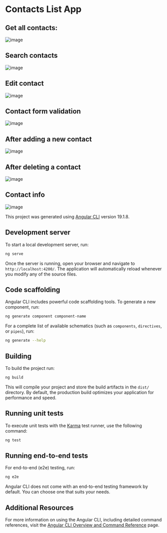 # Contacts List App


## Get all contacts:

![image](https://github.com/user-attachments/assets/bb5bfa87-a8ac-4356-b330-43db99ed7c3d)


## Search contacts

![image](https://github.com/user-attachments/assets/45ddb52f-885d-42a7-ad37-c8f35b1735e6)


## Edit contact

![image](https://github.com/user-attachments/assets/7871b7ca-b3c6-414a-9396-a98ba973e7ce)


## Contact form validation

![image](https://github.com/user-attachments/assets/c8418c8b-f571-480c-8f92-8fe26f24990e)


## After adding a new contact

![image](https://github.com/user-attachments/assets/ad6329df-e2b5-4669-a8c0-3dcb8c038570)

## After deleting a contact

![image](https://github.com/user-attachments/assets/4a7796b1-5e8d-4c6e-b104-5102db6ef983)


## Contact info

![image](https://github.com/user-attachments/assets/5e42afba-8bf6-4b61-b7fd-9332aba37544)








This project was generated using [Angular CLI](https://github.com/angular/angular-cli) version 19.1.8.

## Development server

To start a local development server, run:

```bash
ng serve
```

Once the server is running, open your browser and navigate to `http://localhost:4200/`. The application will automatically reload whenever you modify any of the source files.

## Code scaffolding

Angular CLI includes powerful code scaffolding tools. To generate a new component, run:

```bash
ng generate component component-name
```

For a complete list of available schematics (such as `components`, `directives`, or `pipes`), run:

```bash
ng generate --help
```

## Building

To build the project run:

```bash
ng build
```

This will compile your project and store the build artifacts in the `dist/` directory. By default, the production build optimizes your application for performance and speed.

## Running unit tests

To execute unit tests with the [Karma](https://karma-runner.github.io) test runner, use the following command:

```bash
ng test
```

## Running end-to-end tests

For end-to-end (e2e) testing, run:

```bash
ng e2e
```

Angular CLI does not come with an end-to-end testing framework by default. You can choose one that suits your needs.

## Additional Resources

For more information on using the Angular CLI, including detailed command references, visit the [Angular CLI Overview and Command Reference](https://angular.dev/tools/cli) page.
